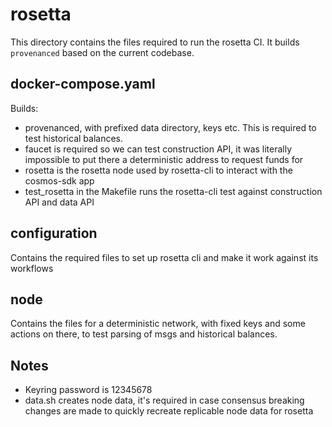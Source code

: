 # rosetta

This directory contains the files required to run the rosetta CI. It builds `provenanced` based on the current codebase.

## docker-compose.yaml

Builds:

- provenanced, with prefixed data directory, keys etc. This is required to test historical balances.
- faucet is required so we can test construction API, it was literally impossible to put there a deterministic address to request funds for
- rosetta is the rosetta node used by rosetta-cli to interact with the cosmos-sdk app
- test_rosetta in the Makefile runs the rosetta-cli test against construction API and data API

## configuration

Contains the required files to set up rosetta cli and make it work against its workflows

## node

Contains the files for a deterministic network, with fixed keys and some actions on there, to test parsing of msgs and historical balances.

## Notes

- Keyring password is 12345678
- data.sh creates node data, it's required in case consensus breaking changes are made to quickly recreate replicable node data for rosetta
